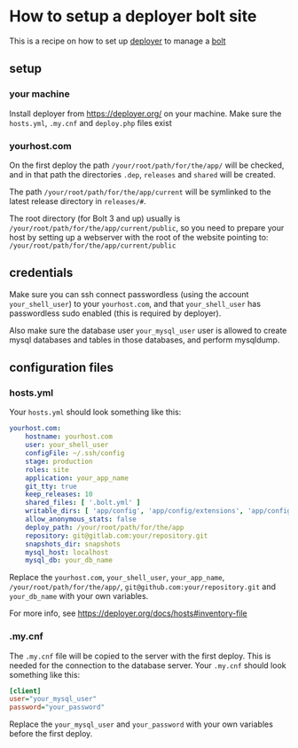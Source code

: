# How to setup a deployer bolt site

This is a recipe on how to set up [deployer](https://deployer.org/) to manage a [bolt](https://bolt.cm/)

## setup

### your machine

Install deployer from https://deployer.org/ on your machine.
Make sure the `hosts.yml`, `.my.cnf` and `deploy.php` files exist

### yourhost.com

On the first deploy the path `/your/root/path/for/the/app/` will be checked, and in that path the directories `.dep`, `releases` and `shared` will be created. 

The path `/your/root/path/for/the/app/current` will be symlinked to the latest release directory in `releases/#`.  

The root directory (for Bolt 3 and up) usually is `/your/root/path/for/the/app/current/public`, so you need to prepare your host by setting up a webserver with the root of the website pointing to:  `/your/root/path/for/the/app/current/public`

## credentials

Make sure you can ssh connect passwordless (using the account `your_shell_user`) to your `yourhost.com`, and that `your_shell_user` has passwordless sudo enabled (this is required by deployer).

Also make sure the database user `your_mysql_user` user is allowed to create mysql databases and tables in those databases, and perform mysqldump.

## configuration files

### hosts.yml

Your `hosts.yml` should look something like this:

```yml
yourhost.com:
    hostname: yourhost.com
    user: your_shell_user
    configFile: ~/.ssh/config
    stage: production
    roles: site
    application: your_app_name
    git_tty: true
    keep_releases: 10
    shared_files: [ '.bolt.yml' ]
    writable_dirs: [ 'app/config', 'app/config/extensions', 'app/config/extensions/hierarchicalroutes', 'app/database', 'extensions', 'public', 'public/bolt-public', 'public/thumbs' ]
    allow_anonymous_stats: false
    deploy_path: /your/root/path/for/the/app
    repository: git@gitlab.com:your/repository.git
    snapshots_dir: snapshots
    mysql_host: localhost
    mysql_db: your_db_name
```

Replace the `yourhost.com`, `your_shell_user`, `your_app_name`, `/your/root/path/for/the/app/`, `git@github.com:your/repository.git` and `your_db_name` with your own variables.

For more info, see https://deployer.org/docs/hosts#inventory-file

### .my.cnf

The `.my.cnf` file will be copied to the server with the first deploy. This is needed for the connection to the database server. Your `.my.cnf` should look something like this:

```ini
[client]
user="your_mysql_user"
password="your_password"
```

Replace the `your_mysql_user` and `your_password` with your own variables before the first deploy.

